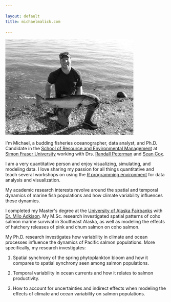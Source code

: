 ```yaml
---

layout: default 
title: michaelmalick.com

---
```



![malick](images/chrome_king.jpg)

I'm Michael, a budding fisheries oceanographer, data analyst,
and Ph.D. Candidate in the [School of Resource and Environmental
Management][REM] at [Simon Fraser University][SFU] working with Drs.
[Randall Peterman][RMP] and [Sean Cox][SPC].


I am a very quantitative person and enjoy visualizing, simulating,
and modeling data. I love sharing my passion for all things
quantitative and teach several workshops on using the [R programming
environment][R] for data analysis and visualization. 


My academic research interests revolve around the
spatial and temporal dynamics of marine fish populations and how
climate variability influences these dynamics.


I completed my Master's degree at the [University of Alaska
Fairbanks][UAF] with [Dr. Milo Adkison][MA]. My M.Sc. research
investigated spatial patterns of coho salmon marine survival in
Southeast Alaska, as well as modeling the effects of hatchery
releases of pink and chum salmon on coho salmon.


My Ph.D. research investigates how variability in climate and ocean
processes influence the dynamics of Pacific salmon populations. More
specifically, my research investigates:

1. Spatial synchrony of the spring phytoplankton bloom and how it
   compares to spatial synchrony seen among salmon populations.

2. Temporal variability in ocean currents and how it relates to
   salmon productivity.

3. How to account for uncertainties and indirect effects when
   modeling the effects of climate and ocean variability on salmon
   populations.





[REM]: http://www.rem.sfu.ca/
[RMP]: http://www.rem.sfu.ca/people/faculty/peterman/
[SPC]: http://www.rem.sfu.ca/people/faculty/seancox/
[SFU]: http://www.sfu.ca/
[UAF]: http://www.sfos.uaf.edu/
[MA]:  http://www.sfos.uaf.edu/directory/faculty/adkison/
[R]:   http://www.r-project.org/ 



